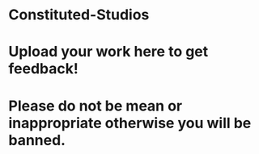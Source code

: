 # Constituted-Studios
# Upload your work here to get feedback!
# Please do not be mean or inappropriate otherwise you will be banned.
